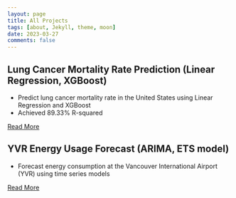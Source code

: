```yaml
---
layout: page
title: All Projects
tags: [about, Jekyll, theme, moon]
date: 2023-03-27
comments: false
---
```


## Lung Cancer Mortality Rate Prediction (Linear Regression, XGBoost)
- Predict lung cancer mortality rate in the United States using Linear Regression and XGBoost
- Achieved 89.33% R-squared


[Read More](https://xup65k6t6.github.io/Personal_Blog/projects/Lung-Cancer-Mortality-Rate-Prediction/)


## YVR Energy Usage Forecast (ARIMA, ETS model)
- Forecast energy consumption at the Vancouver International Airport (YVR) using time series models

[Read More](https://xup65k6t6.github.io/Personal_Blog/projects/YVR-Energy-Usage-Forecast/)
